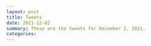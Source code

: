 ```yaml
---
layout: post
title: Tweets
date: 2021-12-02
summary: These are the tweets for December 2, 2021.
categories:
---
```


